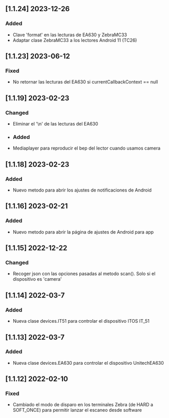 ## [1.1.24] 2023-12-26

### Added
- Clave 'format' en las lecturas de EA630 y ZebraMC33
- Adaptar clase ZebraMC33 a los lectores Android 11 (TC26)

## [1.1.23] 2023-06-12
### Fixed
 - No retornar las lecturas del EA630 si currentCallbackContext == null
 
## [1.1.19] 2023-02-23

### Changed
- Eliminar el '\n' de las lecturas del EA630
  
- ### Added
- Mediaplayer para reproducir el bep del lector cuando usamos camera


## [1.1.18] 2023-02-23

### Added
- Nuevo metodo para abrir los ajustes de notificaciones de Android

## [1.1.16] 2023-02-21

### Added
- Nuevo metodo para abrir la página de ajustes de Android para app

## [1.1.15] 2022-12-22

### Changed
- Recoger json con las opciones pasadas al metodo scan(). Solo si el dispositivo es 'camera'

## [1.1.14] 2022-03-7

### Added
- Nueva clase devices.IT51 para controlar el dispositivo ITOS IT_51

## [1.1.13] 2022-03-7

### Added
- Nueva clase devices.EA630 para controlar el dispositivo UnitechEA630

## [1.1.12] 2022-02-10

### Fixed
- Cambiado el modo de disparo en los terminales Zebra (de HARD a SOFT_ONCE)  para permitir lanzar el escaneo desde software
